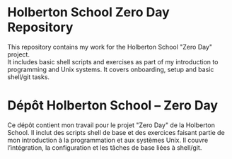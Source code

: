 # Holberton School Zero Day Repository

This repository contains my work for the Holberton School "Zero Day" project.  
It includes basic shell scripts and exercises as part of my introduction to programming and Unix systems.
It covers onboarding, setup and basic shell/git tasks.

# Dépôt Holberton School – Zero Day﻿

Ce dépôt contient mon travail pour le projet "Zero Day"﻿ de la Holberton School.
Il inclut des scripts shell de base et des exercices faisant partie de mon introduction à la programmation et aux systèmes Unix.
Il couvre l’intégration, la configuration et les tâches de base liées à shell/git﻿.
